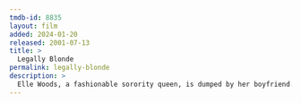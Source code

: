 ```yaml
---
tmdb-id: 8835
layout: film
added: 2024-01-20
released: 2001-07-13
title: >
  Legally Blonde
permalink: legally-blonde
description: >
  Elle Woods, a fashionable sorority queen, is dumped by her boyfriend. She decides to follow him to law school, but while there, she figures out that there is more to herself than just looks. "It's gonna be just like senior year, except for funner!"
---
```

